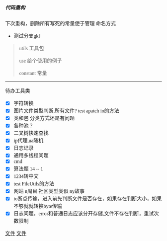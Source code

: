 <font face="SimSun" size=3 >   

##### 代码重构
下次重构，删除所有写死的常量便于管理
命名方式
- 测试分支gkl
> utils 工具包
> 
> use   给个使用的例子
> 
> constant 常量

---
待办工具类
- [x] 字符转换 
- [x] 图片文件类型判断,所有文件? test apatch io的方法
- [x] 类和包 分类方式还是有问题
- [x] 各种池？
- [x] 二叉树快速查找
- [x] ip代理,ua随机
- [x] 日志记录
- [x] 通用多线程问题
- [x] cmd
- [x] 算法题 14 -- 1
- [x] 1234转中文
- [x] test FileUtils的方法
- [x] 网站 n周目 社区类型类似 ny故事   
- [x] io断点传输，进入前先判断文件是否存在，如果存在判断大小，如果不够就就转换byte传输
- [x] 日志问题，error和普通日志应该分开存储,文件不存在判断，重试次数限制

[文件](\src\main\java\cn\cc\core\date\date.md)
[文件](./menu/99.markdown语法测试.md)

</font>
